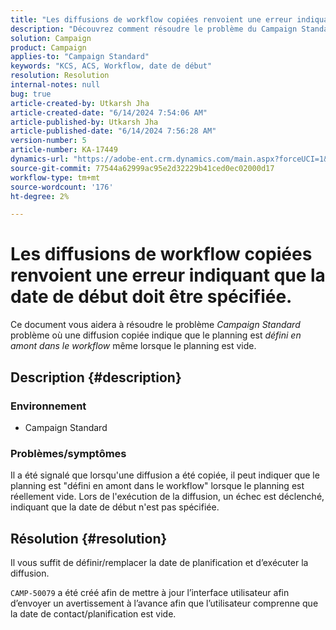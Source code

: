 ```yaml
---
title: "Les diffusions de workflow copiées renvoient une erreur indiquant que la date de début doit être spécifiée"
description: "Découvrez comment résoudre le problème du Campaign Standard lorsqu’une diffusion copiée indique que le planning est défini en amont dans le workflow lorsque le planning est vide."
solution: Campaign
product: Campaign
applies-to: "Campaign Standard"
keywords: "KCS, ACS, Workflow, date de début"
resolution: Resolution
internal-notes: null
bug: true
article-created-by: Utkarsh Jha
article-created-date: "6/14/2024 7:54:06 AM"
article-published-by: Utkarsh Jha
article-published-date: "6/14/2024 7:56:28 AM"
version-number: 5
article-number: KA-17449
dynamics-url: "https://adobe-ent.crm.dynamics.com/main.aspx?forceUCI=1&pagetype=entityrecord&etn=knowledgearticle&id=04228a43-232a-ef11-840a-000d3a5a67ba"
source-git-commit: 77544a62999ac95e2d32229b41ced0ec02000d17
workflow-type: tm+mt
source-wordcount: '176'
ht-degree: 2%

---
```


# Les diffusions de workflow copiées renvoient une erreur indiquant que la date de début doit être spécifiée.


Ce document vous aidera à résoudre le problème *Campaign Standard* problème où une diffusion copiée indique que le planning est *défini en amont dans le workflow* même lorsque le planning est vide.

## Description {#description}


### <b>Environnement</b>

- Campaign Standard




### <b>Problèmes/symptômes</b>

Il a été signalé que lorsqu&#39;une diffusion a été copiée, il peut indiquer que le planning est &quot;défini en amont dans le workflow&quot; lorsque le planning est réellement vide. Lors de l&#39;exécution de la diffusion, un échec est déclenché, indiquant que la date de début n&#39;est pas spécifiée.


## Résolution {#resolution}


Il vous suffit de définir/remplacer la date de planification et d’exécuter la diffusion.

`CAMP-50079` a été créé afin de mettre à jour l’interface utilisateur afin d’envoyer un avertissement à l’avance afin que l’utilisateur comprenne que la date de contact/planification est vide.
